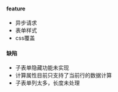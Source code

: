 #### feature
  - 异步请求
  - 表单样式
  - css覆盖
#### 缺陷
  - 子表单隐藏功能未实现
  - 计算属性目前只支持了当前行的数据计算
  - 子表单列太多，长度未处理